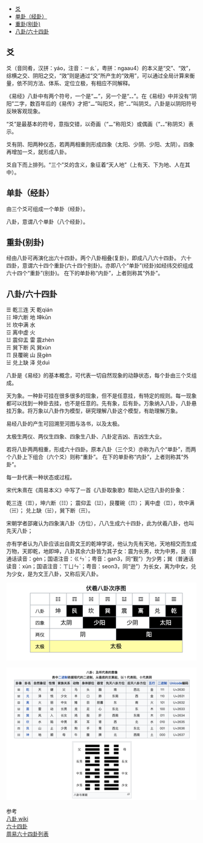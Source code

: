 - [爻](#爻)
- [单卦（经卦）](#单卦（经卦）)
- [重卦(别卦)](#重卦(别卦))
- [八卦/六十四卦](#八卦/六十四卦)






## 爻

爻（音同肴，汉拼：yáo，注音：ㄧㄠˊ，粤拼：ngaau4）的本义是“交”、“效”，综横之交、阴阳之交，“效”则是通过“交”所产生的“效用”，可以通过全局计算来衡量，依不同方法、体系、定位立极，有相应不同解释。

《易经》八卦中有两个符号，一个是“⚊”，另一个是“⚋”。在《易经》中并没有“阴阳”二字，数百年后的《易传》才把“⚊”叫阳爻，把“⚋”叫阴爻。八卦是以阴阳符号反映客观现象。

“爻”是最基本的符号，意指交错，以奇画（“⚊”称阳爻）或偶画（“⚋”称阴爻）表示。

爻有阴、阳两种仪态，若两两相重则形成四象（太阳、少阴、少阳、太阴）。四象再增加一爻，就形成八卦。

爻自下而上排列。“三个”爻的含义，象征着“天人地”（上有天、下为地、人在其中）。




## 单卦（经卦）

由三个爻可组成一个单卦（经卦）。

八卦，意谓八个单卦（八个经卦）。




## 重卦(别卦)

经由八卦可再演化出六十四卦。两个八卦相叠(复卦)，即成八八六十四卦。
六十四卦，意谓六十四个重卦(六十四个别卦)。亦即八个“单卦”(经卦)如经纬交织组成六十四个“重卦”(别卦)。
在下的单卦称“内卦”，上者则称其“外卦”。




## 八卦/六十四卦

☰ 乾三连 天 乾qián  
☷ 坤六断 地 坤kūn  
☵ 坎中满 水  
☲ 离中虚 火  
☳ 震仰盂 雷 震zhèn  
☴ 巽下断 风 巽xùn  
☶ 艮覆碗 山 艮gèn  
☱ 兑上缺 泽 兑duì  



八卦是《易经》的基本概念，可代表一切自然现象的动静状态，每个卦由三个爻组成。

天为象。一种卦可挂在很多很多的现象，但不是任意挂，有特定的规则。每一现象都可以找到一种卦去挂，也不是任意的。先有象，后有卦。万象纳入八卦，八卦悬挂万象。将万象以八卦作为模型，硏究理解八卦这个模型，有助理解万象。

易经八卦的产生可回溯至河图与洛书，以及太极。

太极生两仪、两仪生四象、四象生八卦、八卦定吉凶、吉凶生大业。

若将八卦两两相重，形成六十四卦。原本八卦（三个爻）亦称为八个“单卦”，而两个八卦上下组合（六个爻）则称“重卦”。
在下的单卦称“内卦”，上者则称其“外卦”。



每一卦代表一种状态或过程。

宋代朱熹在《周易本义》中写了一首《八卦取象歌》帮助人记住八卦的卦象：

乾三连（☰），坤六断（☷）；
震仰盂（☳），艮覆碗（☶）；
离中虚（☲），坎中满（☵）；
兑上缺（☱），巽下断（☴）。


宋朝学者邵雍认为四象演八卦（方位），八八生成六十四卦，此为伏羲八卦，也叫先天八卦；

亦有学者认为八卦应该出自周文王的乾坤学说，他认为先有天地，天地相交而生成万物，天即乾，地即坤，八卦其余六卦皆为其子女：震为长男，坎为中男，艮（普通话读音：gèn；国语注音：ㄍㄣˋ；粤音：gan3，同“觐”）为少男；巽（普通话读音：xùn；国语注音：ㄒㄩㄣˋ；粤音：seon3，同“逊”）为长女，离为中女，兑为少女，是为文王八卦，又称后天八卦。


![伏羲八卦次序图](images/伏羲八卦次序图.png "ReferencePicture")


![八卦所代表的意象](images/八卦所代表的意象.png "ReferencePicture")



参考  
[八卦 wiki](https://zh.wikipedia.org/wiki/%E5%85%AB%E5%8D%A6)  
[六十四卦](https://zh.wikipedia.org/wiki/%E5%85%AD%E5%8D%81%E5%9B%9B%E5%8D%A6)  
[周易六十四卦列表](https://zh.wikipedia.org/wiki/%E5%91%A8%E6%98%93%E5%85%AD%E5%8D%81%E5%9B%9B%E5%8D%A6%E5%88%97%E8%A1%A8)




